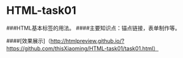# HTML-task01
###HTML基本标签的用法。
####主要知识点：锚点链接，表单制作等。

####[效果展示]（http://htmlpreview.github.io/?https://github.com/thisXiaoming/HTML-task01/task01.html）
